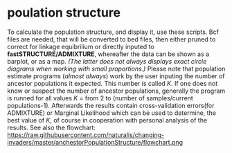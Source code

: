 # poulation structure

To calculate the population structure, and display it, use these scripts.
Bcf files are needed, that will be converted to bed files, then either pruned to correct for linkage equibrilium or directly inputed to **fastSTRUCTURE/ADMIXTURE**, whereafter the data can be shown as a barplot, or as a map. *(The latter does not always displays exact circle diagrams when working with small proportions.)*
Please note that population estimate programs (*almost always*) work by the user inputing the number of ancestor populations it expected. This number is called *K*. If one does not know or suspect the number of ancestor populations, generally the program is runned for all values *K* = from 2 to (number of samples/current populations-1). Afterwards the results contain cross-validation errors(for ADMIXTURE) or Marginal Likelihood which can be used to determine, the best value of *K*, of course in cooperation with personal analysis of the results.
See also the flowchart:
https://raw.githubusercontent.com/naturalis/changing-invaders/master/anchestorPopulationStructure/flowchart.png
